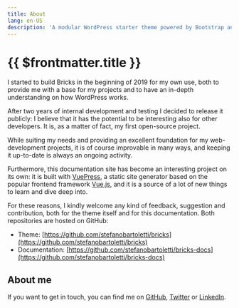 ```yaml
---
title: About
lang: en-US
description: 'A modular WordPress starter theme powered by Bootstrap and Gulp'
---
```


# {{ $frontmatter.title }}

I started to build Bricks in the beginning of 2019 for my own use, both to provide me with a base for my projects and to have an in-depth understanding on how WordPress works.

After two years of internal development and testing I decided to release it publicly: I believe that it has the potential to be interesting also for other developers. It is, as a matter of fact, my first open-source project.

While suiting my needs and providing an excellent foundation for my web-development projects, it is of course improvable in many ways, and keeping it up-to-date is always an ongoing activity.

Furthermore, this documentation site has become an interesting project on its own: it is built with [VuePress](https://vuepress.vuejs.org/), a static site generator based on the popular frontend framework [Vue.js](https://vuejs.org/), and it is a source of a lot of new things to learn and dive deep into.

For these reasons, I kindly welcome any kind of feedback, suggestion and contribution, both for the theme itself and for this documentation. Both repositories are hosted on GitHub:

  - Theme: [https://github.com/stefanobartoletti/bricks](https://github.com/stefanobartoletti/bricks)
  - Documentation: [https://github.com/stefanobartoletti/bricks-docs](https://github.com/stefanobartoletti/bricks-docs)

## About me

If you want to get in touch, you can find me on [GitHub](https://github.com/stefanobartoletti), [Twitter](https://twitter.com/ste_bartoletti) or [LinkedIn](https://www.linkedin.com/in/bartolettistefano).
